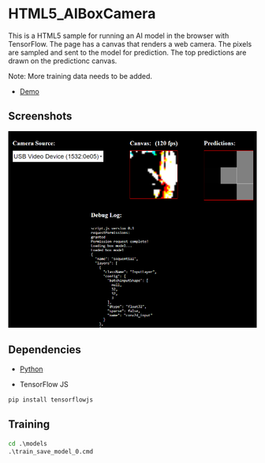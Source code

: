 # HTML5_AIBoxCamera

This is a HTML5 sample for running an AI model in the browser with TensorFlow. The page has a canvas that renders a web camera. The pixels are sampled and sent to the model for prediction. The top predictions are drawn on the predictionc canvas.

Note: More training data needs to be added.

* [Demo](https://theylovegames.com/HTML5_AIBoxCamera/)

## Screenshots

![image_1](images/image_1.png)

## Dependencies

* [Python](https://www.python.org/)

* TensorFlow JS

```cmd
pip install tensorflowjs
```

## Training

```cmd
cd .\models
.\train_save_model_0.cmd
```
